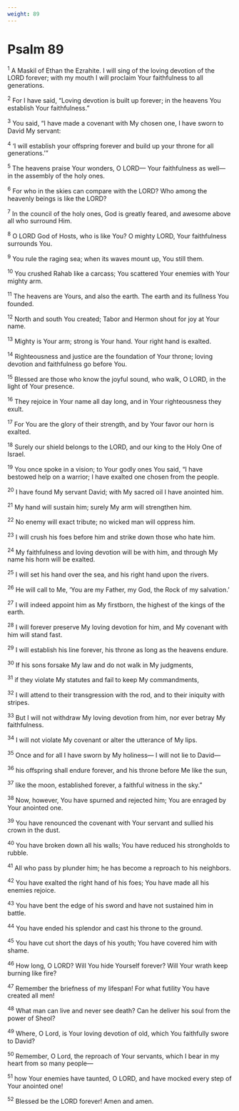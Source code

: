 ```yaml
---
weight: 89
---
```


# Psalm 89

<sup>1</sup> A Maskil of Ethan the Ezrahite. I will sing of the loving devotion of the LORD forever; with my mouth I will proclaim Your faithfulness to all generations. 

<sup>2</sup> For I have said, “Loving devotion is built up forever; in the heavens You establish Your faithfulness.” 

<sup>3</sup> You said, “I have made a covenant with My chosen one, I have sworn to David My servant: 

<sup>4</sup> ‘I will establish your offspring forever and build up your throne for all generations.’” 

<sup>5</sup> The heavens praise Your wonders, O LORD— Your faithfulness as well— in the assembly of the holy ones. 

<sup>6</sup> For who in the skies can compare with the LORD? Who among the heavenly beings is like the LORD? 

<sup>7</sup> In the council of the holy ones, God is greatly feared, and awesome above all who surround Him. 

<sup>8</sup> O LORD God of Hosts, who is like You? O mighty LORD, Your faithfulness surrounds You. 

<sup>9</sup> You rule the raging sea; when its waves mount up, You still them. 

<sup>10</sup> You crushed Rahab like a carcass; You scattered Your enemies with Your mighty arm. 

<sup>11</sup> The heavens are Yours, and also the earth. The earth and its fullness You founded. 

<sup>12</sup> North and south You created; Tabor and Hermon shout for joy at Your name. 

<sup>13</sup> Mighty is Your arm; strong is Your hand. Your right hand is exalted. 

<sup>14</sup> Righteousness and justice are the foundation of Your throne; loving devotion and faithfulness go before You. 

<sup>15</sup> Blessed are those who know the joyful sound, who walk, O LORD, in the light of Your presence. 

<sup>16</sup> They rejoice in Your name all day long, and in Your righteousness they exult. 

<sup>17</sup> For You are the glory of their strength, and by Your favor our horn is exalted. 

<sup>18</sup> Surely our shield belongs to the LORD, and our king to the Holy One of Israel. 

<sup>19</sup> You once spoke in a vision; to Your godly ones You said, “I have bestowed help on a warrior; I have exalted one chosen from the people. 

<sup>20</sup> I have found My servant David; with My sacred oil I have anointed him. 

<sup>21</sup> My hand will sustain him; surely My arm will strengthen him. 

<sup>22</sup> No enemy will exact tribute; no wicked man will oppress him. 

<sup>23</sup> I will crush his foes before him and strike down those who hate him. 

<sup>24</sup> My faithfulness and loving devotion will be with him, and through My name his horn will be exalted. 

<sup>25</sup> I will set his hand over the sea, and his right hand upon the rivers. 

<sup>26</sup> He will call to Me, ‘You are my Father, my God, the Rock of my salvation.’ 

<sup>27</sup> I will indeed appoint him as My firstborn, the highest of the kings of the earth. 

<sup>28</sup> I will forever preserve My loving devotion for him, and My covenant with him will stand fast. 

<sup>29</sup> I will establish his line forever, his throne as long as the heavens endure. 

<sup>30</sup> If his sons forsake My law and do not walk in My judgments, 

<sup>31</sup> if they violate My statutes and fail to keep My commandments, 

<sup>32</sup> I will attend to their transgression with the rod, and to their iniquity with stripes. 

<sup>33</sup> But I will not withdraw My loving devotion from him, nor ever betray My faithfulness. 

<sup>34</sup> I will not violate My covenant or alter the utterance of My lips. 

<sup>35</sup> Once and for all I have sworn by My holiness— I will not lie to David— 

<sup>36</sup> his offspring shall endure forever, and his throne before Me like the sun, 

<sup>37</sup> like the moon, established forever, a faithful witness in the sky.” 

<sup>38</sup> Now, however, You have spurned and rejected him; You are enraged by Your anointed one. 

<sup>39</sup> You have renounced the covenant with Your servant and sullied his crown in the dust. 

<sup>40</sup> You have broken down all his walls; You have reduced his strongholds to rubble. 

<sup>41</sup> All who pass by plunder him; he has become a reproach to his neighbors. 

<sup>42</sup> You have exalted the right hand of his foes; You have made all his enemies rejoice. 

<sup>43</sup> You have bent the edge of his sword and have not sustained him in battle. 

<sup>44</sup> You have ended his splendor and cast his throne to the ground. 

<sup>45</sup> You have cut short the days of his youth; You have covered him with shame. 

<sup>46</sup> How long, O LORD? Will You hide Yourself forever? Will Your wrath keep burning like fire? 

<sup>47</sup> Remember the briefness of my lifespan! For what futility You have created all men! 

<sup>48</sup> What man can live and never see death? Can he deliver his soul from the power of Sheol? 

<sup>49</sup> Where, O Lord, is Your loving devotion of old, which You faithfully swore to David? 

<sup>50</sup> Remember, O Lord, the reproach of Your servants, which I bear in my heart from so many people— 

<sup>51</sup> how Your enemies have taunted, O LORD, and have mocked every step of Your anointed one! 

<sup>52</sup> Blessed be the LORD forever! Amen and amen. 



